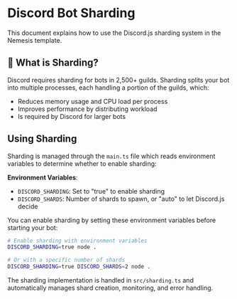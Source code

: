 # Discord Bot Sharding

This document explains how to use the Discord.js sharding system in the Nemesis template.

## 🤖 What is Sharding?

Discord requires sharding for bots in 2,500+ guilds. Sharding splits your bot into multiple processes, each handling a portion of the guilds, which:

- Reduces memory usage and CPU load per process
- Improves performance by distributing workload
- Is required by Discord for larger bots

## Using Sharding

Sharding is managed through the `main.ts` file which reads environment variables to determine whether to enable sharding:

**Environment Variables**:

- `DISCORD_SHARDING`: Set to "true" to enable sharding
- `DISCORD_SHARDS`: Number of shards to spawn, or "auto" to let Discord.js decide

You can enable sharding by setting these environment variables before starting your bot:

```bash
# Enable sharding with environment variables
DISCORD_SHARDING=true node .

# Or with a specific number of shards
DISCORD_SHARDING=true DISCORD_SHARDS=2 node .
```

The sharding implementation is handled in `src/sharding.ts` and automatically manages shard creation, monitoring, and error handling.
